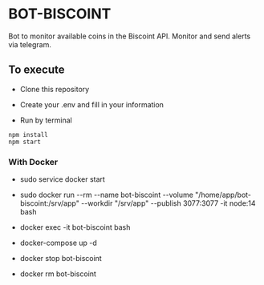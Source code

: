 # BOT-BISCOINT

Bot to monitor available coins in the Biscoint API.
Monitor and send alerts via telegram.

## To execute

* Clone this repository
* Create your .env and fill in your information

* Run by terminal
```shell
npm install
npm start
```

### With Docker 

* sudo service docker start

* sudo docker run --rm --name bot-biscoint --volume "/home/app/bot-biscoint:/srv/app" --workdir "/srv/app" --publish 3077:3077 -it node:14 bash

* docker exec -it bot-biscoint bash

* docker-compose up -d
* docker stop bot-biscoint
* docker rm bot-biscoint